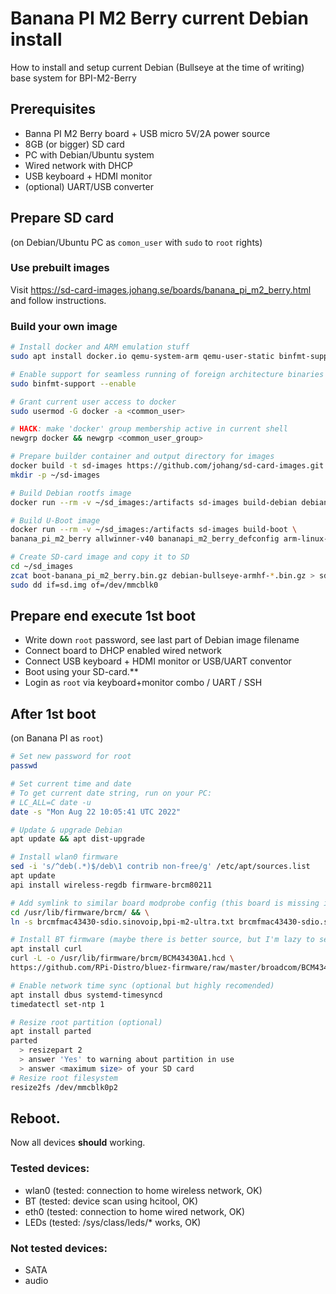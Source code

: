 # Banana PI M2 Berry current Debian install
How to install and setup current Debian (Bullseye at the time of writing) base system for BPI-M2-Berry
## Prerequisites
- Banna PI M2 Berry board + USB micro 5V/2A power source
- 8GB (or bigger) SD card
- PC with Debian/Ubuntu system
- Wired network with DHCP
- USB keyboard + HDMI monitor
- (optional) UART/USB converter

## Prepare SD card
(on Debian/Ubuntu PC as `comon_user` with `sudo` to `root` rights)

### Use prebuilt images
Visit https://sd-card-images.johang.se/boards/banana_pi_m2_berry.html and follow instructions.

### Build your own image
```bash
# Install docker and ARM emulation stuff
sudo apt install docker.io qemu-system-arm qemu-user-static binfmt-support

# Enable support for seamless running of foreign architecture binaries
sudo binfmt-support --enable

# Grant current user access to docker
sudo usermod -G docker -a <common_user>

# HACK: make 'docker' group membership active in current shell
newgrp docker && newgrp <common_user_group>

# Prepare builder container and output directory for images
docker build -t sd-images https://github.com/johang/sd-card-images.git
mkdir -p ~/sd-images

# Build Debian rootfs image
docker run --rm -v ~/sd_images:/artifacts sd-images build-debian debian armhf bullseye

# Build U-Boot image
docker run --rm -v ~/sd_images:/artifacts sd-images build-boot \ 
banana_pi_m2_berry allwinner-v40 bananapi_m2_berry_defconfig arm-linux-gnueabihf

# Create SD-card image and copy it to SD
cd ~/sd_images
zcat boot-banana_pi_m2_berry.bin.gz debian-bullseye-armhf-*.bin.gz > sd.img
sudo dd if=sd.img of=/dev/mmcblk0
```

## Prepare end execute 1st boot
- Write down `root` password, see last part of Debian image filename
- Connect board to DHCP enabled wired network
- Connect USB keyboard + HDMI monitor or USB/UART conventor
- Boot using your SD-card.**
- Login as `root` via keyboard+monitor combo / UART / SSH

## After 1st boot
(on Banana PI as `root`)

```bash
# Set new password for root
passwd

# Set current time and date
# To get current date string, run on your PC: 
# LC_ALL=C date -u
date -s "Mon Aug 22 10:05:41 UTC 2022"

# Update & upgrade Debian
apt update && apt dist-upgrade

# Install wlan0 firmware
sed -i 's/^deb(.*)$/deb\1 contrib non-free/g' /etc/apt/sources.list
apt update
api install wireless-regdb firmware-brcm80211 

# Add symlink to similar board modprobe config (this board is missing in upstream)
cd /usr/lib/firmware/brcm/ && \
ln -s brcmfmac43430-sdio.sinovoip,bpi-m2-ultra.txt brcmfmac43430-sdio.sinovoip,bpi-m2-berry.txt

# Install BT firmware (maybe there is better source, but I'm lazy to search more)
apt install curl
curl -L -o /usr/lib/firmware/brcm/BCM43430A1.hcd \
https://github.com/RPi-Distro/bluez-firmware/raw/master/broadcom/BCM43430A1.hcd 

# Enable network time sync (optional but highly recomended)
apt install dbus systemd-timesyncd
timedatectl set-ntp 1  

# Resize root partition (optional)
apt install parted
parted
  > resizepart 2
  > answer 'Yes' to warning about partition in use
  > answer <maximum size> of your SD card
# Resize root filesystem
resize2fs /dev/mmcblk0p2
```
## Reboot.
Now all devices **should** working. 
### Tested devices:
- wlan0 (tested: connection to home wireless network, OK)
- BT (tested: device scan using hcitool, OK)
- eth0 (tested: connection to home wired network, OK)
- LEDs (tested: /sys/class/leds/* works, OK)
### Not tested devices:
- SATA
- audio

